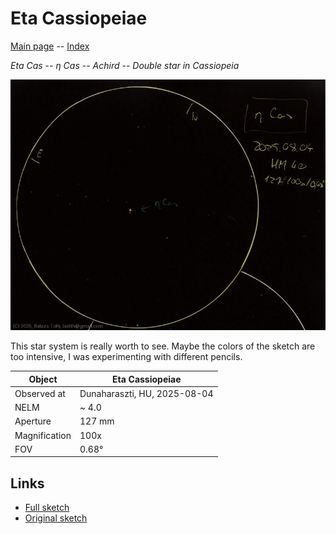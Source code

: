 # Eta Cassiopeiae

[Main page](../index.md) -- [Index](../pages/obj_index.md)

_Eta Cas_ -- _η Cas_ -- _Achird_ -- _Double star in Cassiopeia_  

![Eta Cassiopeiae](../img/eta-cas-20250804.jpg)

This star system is really worth to see.
Maybe the colors of the sketch are too intensive,
I was experimenting with different pencils.

Object | Eta Cassiopeiae
-|-
Observed at | Dunaharaszti, HU, 2025-08-04
NELM | ~ 4.0
Aperture | 127 mm
Magnification | 100x
FOV | 0.68°


## Links

- [Full sketch](../img/eta-cas-70-oph-20250804.jpg)
- [Original sketch](../scan/20250804.jpg)
